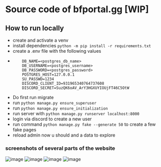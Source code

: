 # Source code of bfportal.gg [WIP]
## How to run locally  
- create and activate a venv
- install dependencies `python -m pip install -r requirements.txt`
- create a .env file with the following values
- ``` 
      DB_NAME=<postgres_db_name>
      DB_USERNAME=<postgres_username>
      DB_PASSWORD=<postgres_password>
      POSTGRES_HOST=127.0.0.1
      SU_PASSWD=1234
      DISCORD_CLIENT_ID=931965340764737608
      DISCORD_SECRET=SuzQK6oAV_ArY3HGXUYIOUjFT46C5OtW
    ```
- Do first run migrate
- run `python manage.py ensure_superuser`
- run `python manage.py ensure_initialization`
- run server with `python manage.py runserver localhost:8000`
- login via discord to create a new user 
- run command `python manage.py fake --generate 50` to create a few fake pages
- reload admin now u should and a data to explore

### screenshots of several parts of the website
![image](https://user-images.githubusercontent.com/22869882/152386729-cdb72119-cf18-4923-9b8b-d19b813aa039.png)
![image](https://user-images.githubusercontent.com/22869882/152386791-a0edd4bc-e653-4356-86da-e97a8c804afa.png)
![image](https://user-images.githubusercontent.com/22869882/152386873-51b3b025-9a3e-4778-b4eb-bb5e885bdbb9.png)
![image](https://user-images.githubusercontent.com/22869882/152386973-f27dba62-ae38-45de-a21e-9880f6bd558f.png)
